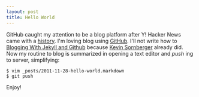 ```yaml
---
layout: post
title: Hello World 
---
```


GitHub caught my attention to be a blog platform after Y! Hacker News came with a [history](http://news.ycombinator.com/item?id=3235282). I'm loving blog using [GitHub](http://www.github.com). I'll not write how to [Blogging With Jekyll and Github](http://www.ksornberger.com/blog/blogging-with-jekyll-and-github/) because [Kevin Sornberger](https://twitter.com/#!/ksornberger) already did. Now my routine to blog is summarized in opening a text editor and _push_ ing to server, simplifying: 

	$ vim _posts/2011-11-28-hello-world.markdown
	$ git push  

Enjoy! 
